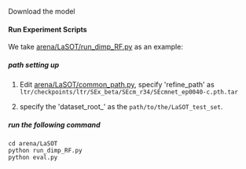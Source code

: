 Download the model


#### Run Experiment Scripts
We take [arena/LaSOT/run_dimp_RF.py](arena/LaSOT/run_dimp_RF.py) as an example:

##### path setting up
1. Edit [arena/LaSOT/common_path.py](arena/LaSOT/common_path.py), specify 'refine_path' as 
`ltr/checkpoints/ltr/SEx_beta/SEcm_r34/SEcmnet_ep0040-c.pth.tar`

2. specify the 'dataset_root_' as the `path/to/the/LaSOT_test_set`.

##### run the following command
```
cd arena/LaSOT
python run_dimp_RF.py
python eval.py
```